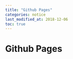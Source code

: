 ```yaml
---
title: "Github Pages"
categories: notice
last_modified_at: 2018-12-06
toc: true
---
```


# Github Pages

